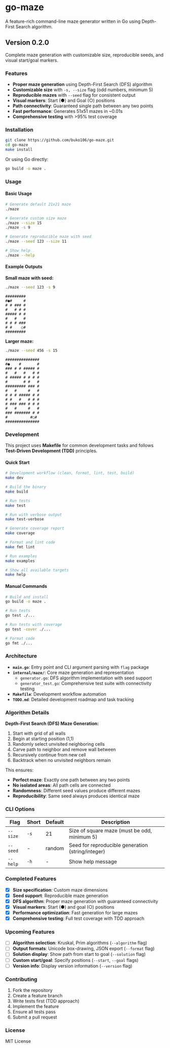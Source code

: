 # go-maze

A feature-rich command-line maze generator written in Go using Depth-First Search algorithm.

## Version 0.2.0

Complete maze generation with customizable size, reproducible seeds, and visual start/goal markers.

### Features

- **Proper maze generation** using Depth-First Search (DFS) algorithm
- **Customizable size** with `-s, --size` flag (odd numbers, minimum 5)
- **Reproducible mazes** with `--seed` flag for consistent output
- **Visual markers**: Start (●) and Goal (○) positions
- **Path connectivity**: Guaranteed single path between any two points
- **Fast performance**: Generates 51x51 mazes in ~0.01s
- **Comprehensive testing** with >95% test coverage

### Installation

```bash
git clone https://github.com/buko106/go-maze.git
cd go-maze
make install
```

Or using Go directly:
```bash
go build -o maze .
```

### Usage

#### Basic Usage
```bash
# Generate default 21x21 maze
./maze

# Generate custom size maze
./maze --size 15
./maze -s 9

# Generate reproducible maze with seed
./maze --seed 123 --size 11

# Show help
./maze --help
```

#### Example Outputs

**Small maze with seed:**
```bash
./maze --seed 123 -s 9
```
```
#########
#●#     #
# # ### #
#   # # #
##### # #
#   #   #
# # # ###
# #    ○#
#########
```

**Larger maze:**
```bash
./maze --seed 456 -s 15
```
```
###############
#●    #       #
### # # ##### #
#   #   #   # #
# ##### # # # #
#       # #   #
######### ### #
#   #     #   #
# # # ##### # #
# #   #   # # #
# ### ### # # #
#   #     #   #
### ####### # #
#          #○#
###############
```

### Development

This project uses **Makefile** for common development tasks and follows **Test-Driven Development (TDD)** principles.

#### Quick Start
```bash
# Development workflow (clean, format, lint, test, build)
make dev

# Build the binary
make build

# Run tests
make test

# Run with verbose output
make test-verbose

# Generate coverage report
make coverage

# Format and lint code
make fmt lint

# Run examples
make examples

# Show all available targets
make help
```

#### Manual Commands
```bash
# Build and install
go build -o maze .

# Run tests
go test ./...

# Run tests with coverage
go test -cover ./...

# Format code
go fmt ./...
```

### Architecture

- **`main.go`**: Entry point and CLI argument parsing with `flag` package
- **`internal/maze/`**: Core maze generation and representation
  - `generator.go`: DFS algorithm implementation with seed support
  - `generator_test.go`: Comprehensive test suite with connectivity testing
- **`Makefile`**: Development workflow automation
- **`TODO.md`**: Detailed development roadmap and task tracking

### Algorithm Details

**Depth-First Search (DFS) Maze Generation:**
1. Start with grid of all walls
2. Begin at starting position (1,1)
3. Randomly select unvisited neighboring cells
4. Carve path to neighbor and remove wall between
5. Recursively continue from new cell
6. Backtrack when no unvisited neighbors remain

This ensures:
- **Perfect maze**: Exactly one path between any two points
- **No isolated areas**: All path cells are connected
- **Randomness**: Different seed values produce different mazes
- **Reproducibility**: Same seed always produces identical maze

### CLI Options

| Flag | Short | Default | Description |
|------|-------|---------|-------------|
| `--size` | `-s` | 21 | Size of square maze (must be odd, minimum 5) |
| `--seed` | - | random | Seed for reproducible generation (string/integer) |
| `--help` | `-h` | - | Show help message |

### Completed Features

- [x] **Size specification**: Custom maze dimensions
- [x] **Seed support**: Reproducible maze generation
- [x] **DFS algorithm**: Proper maze generation with guaranteed connectivity
- [x] **Visual markers**: Start (●) and goal (○) positions
- [x] **Performance optimization**: Fast generation for large mazes
- [x] **Comprehensive testing**: Full test coverage with TDD approach

### Upcoming Features

- [ ] **Algorithm selection**: Kruskal, Prim algorithms (`--algorithm` flag)
- [ ] **Output formats**: Unicode box-drawing, JSON export (`--format` flag)
- [ ] **Solution display**: Show path from start to goal (`--solution` flag)
- [ ] **Custom start/goal**: Specify positions (`--start`, `--goal` flags)
- [ ] **Version info**: Display version information (`--version` flag)

### Contributing

1. Fork the repository
2. Create a feature branch
3. Write tests first (TDD approach)
4. Implement the feature
5. Ensure all tests pass
6. Submit a pull request

### License

MIT License
